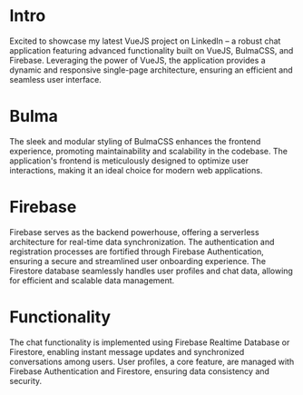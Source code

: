 # Intro
Excited to showcase my latest VueJS project on LinkedIn – a robust chat application featuring advanced functionality built on VueJS, BulmaCSS, and Firebase. Leveraging the power of VueJS, the application provides a dynamic and responsive single-page architecture, ensuring an efficient and seamless user interface.

# Bulma
The sleek and modular styling of BulmaCSS enhances the frontend experience, promoting maintainability and scalability in the codebase. The application's frontend is meticulously designed to optimize user interactions, making it an ideal choice for modern web applications.

# Firebase
Firebase serves as the backend powerhouse, offering a serverless architecture for real-time data synchronization. The authentication and registration processes are fortified through Firebase Authentication, ensuring a secure and streamlined user onboarding experience. The Firestore database seamlessly handles user profiles and chat data, allowing for efficient and scalable data management.
# Functionality
The chat functionality is implemented using Firebase Realtime Database or Firestore, enabling instant message updates and synchronized conversations among users. User profiles, a core feature, are managed with Firebase Authentication and Firestore, ensuring data consistency and security.

